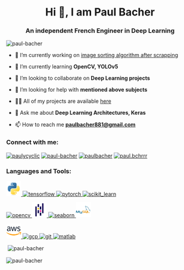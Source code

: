 <h1 align="center">Hi 👋, I am Paul Bacher</h1>
<h3 align="center">An independent French Engineer in Deep Learning</h3>

<p align="left"> <img src="https://komarev.com/ghpvc/?username=paul-bacher&label=Profile%20views&color=0e75b6&style=flat" alt="paul-bacher" /> </p>

- 🔭 I’m currently working on [image sorting algorithm after scrapping](https://github.com/Paul-Bacher)

- 🌱 I’m currently learning **OpenCV, YOLOv5**

- 👯 I’m looking to collaborate on **Deep Learning projects**

- 🤝 I’m looking for help with **mentioned above subjects**

- 👨‍💻 All of my projects are available [here](https://github.com/Paul-Bacher)

- 💬 Ask me about **Deep Learning Architectures, Keras**

- 📫 How to reach me **paulbacher881@gmail.com**

<h3 align="left">Connect with me:</h3>
<p align="left">
<a href="https://twitter.com/paulycyclic" target="blank"><img align="center" src="https://raw.githubusercontent.com/rahuldkjain/github-profile-readme-generator/master/src/images/icons/Social/twitter.svg" alt="paulycyclic" height="30" width="40" /></a>
<a href="https://linkedin.com/in/paul-bacher" target="blank"><img align="center" src="https://raw.githubusercontent.com/rahuldkjain/github-profile-readme-generator/master/src/images/icons/Social/linked-in-alt.svg" alt="paul-bacher" height="30" width="40" /></a>
<a href="https://kaggle.com/paulbacher" target="blank"><img align="center" src="https://raw.githubusercontent.com/rahuldkjain/github-profile-readme-generator/master/src/images/icons/Social/kaggle.svg" alt="paulbacher" height="30" width="40" /></a>
<a href="https://instagram.com/paul.bchrrr" target="blank"><img align="center" src="https://raw.githubusercontent.com/rahuldkjain/github-profile-readme-generator/master/src/images/icons/Social/instagram.svg" alt="paul.bchrrr" height="30" width="40" /></a>
</p>

<h3 align="left">Languages and Tools:</h3>


<a href="https://www.python.org" target="_blank" rel="noreferrer"> <img src="https://raw.githubusercontent.com/devicons/devicon/master/icons/python/python-original.svg" alt="python" width="40" height="40"/> </a> <a href="https://www.tensorflow.org" target="_blank" rel="noreferrer"> <img src="https://www.vectorlogo.zone/logos/tensorflow/tensorflow-icon.svg" alt="tensorflow" width="40" height="40"/> </a> <a href="https://pytorch.org/" target="_blank" rel="noreferrer"> <img src="https://www.vectorlogo.zone/logos/pytorch/pytorch-icon.svg" alt="pytorch" width="40" height="40"/> </a> <a href="https://scikit-learn.org/" target="_blank" rel="noreferrer"> <img src="https://upload.wikimedia.org/wikipedia/commons/0/05/Scikit_learn_logo_small.svg" alt="scikit_learn" width="40" height="40"/> </a>

<a href="https://opencv.org/" target="_blank" rel="noreferrer"> <img src="https://www.vectorlogo.zone/logos/opencv/opencv-icon.svg" alt="opencv" width="40" height="40"/> </a> <a href="https://pandas.pydata.org/" target="_blank" rel="noreferrer"> <img src="https://raw.githubusercontent.com/devicons/devicon/2ae2a900d2f041da66e950e4d48052658d850630/icons/pandas/pandas-original.svg" alt="pandas" width="40" height="40"/> </a> <a href="https://seaborn.pydata.org/" target="_blank" rel="noreferrer"> <img src="https://seaborn.pydata.org/_images/logo-mark-lightbg.svg" alt="seaborn" width="40" height="40"/> </a> <a href="https://www.mysql.com/" target="_blank" rel="noreferrer"> <img src="https://raw.githubusercontent.com/devicons/devicon/master/icons/mysql/mysql-original-wordmark.svg" alt="mysql" width="40" height="40"/>

<a href="https://aws.amazon.com" target="_blank" rel="noreferrer"> <img src="https://raw.githubusercontent.com/devicons/devicon/master/icons/amazonwebservices/amazonwebservices-original-wordmark.svg" alt="aws" width="40" height="40"/> </a> <a href="https://cloud.google.com" target="_blank" rel="noreferrer"> <img src="https://www.vectorlogo.zone/logos/google_cloud/google_cloud-icon.svg" alt="gcp" width="40" height="40"/> </a> <a href="https://git-scm.com/" target="_blank" rel="noreferrer"> <img src="https://www.vectorlogo.zone/logos/git-scm/git-scm-icon.svg" alt="git" width="40" height="40"/> </a> <a href="https://www.mathworks.com/" target="_blank" rel="noreferrer"> <img src="https://upload.wikimedia.org/wikipedia/commons/2/21/Matlab_Logo.png" alt="matlab" width="40" height="40"/> </a>  

<p>&nbsp;<img align="center" src="https://github-readme-stats.vercel.app/api?username=paul-bacher&show_icons=true&locale=en" alt="paul-bacher" /></p>

<p><img align="center" src="https://github-readme-streak-stats.herokuapp.com/?user=paul-bacher&" alt="paul-bacher" /></p>










